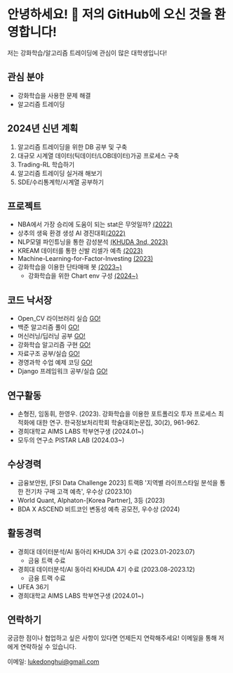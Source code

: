 # 안녕하세요! 👋 저의 GitHub에 오신 것을 환영합니다!

저는 강화학습/알고리즘 트레이딩에 관심이 많은 대학생입니다!

## 관심 분야

- 강화학습을 사용한 문제 해결
- 알고리즘 트레이딩

## 2024년 신년 계획

1. 알고리즘 트레이딩을 위한 DB 공부 및 구축
2. 대규모 시계열 데이터(틱데이터/LOB데이터)가공 프로세스 구축
3. Trading-RL 학습하기
4. 알고리즘 트레이딩 실거래 해보기
5. SDE/수리통계학/시계열 공부하기 

## 프로젝트
- NBA에서 가장 승리에 도움이 되는 stat은 무엇일까? [(2022)](https://github.com/donghui-0126/mini-project/blob/main/What%20is%20important%20NBA%20stats%20_2022%20%EC%9B%B9%ED%8C%8C%EC%9D%B4%EC%8D%AC%20%ED%94%84%EB%A1%9C%EA%B7%B8%EB%9E%98%EB%B0%8D%20%ED%85%80%ED%94%84%EB%A1%9C%EC%A0%9D%ED%8A%B8.ipynb) </span>
- 상추의 생육 환경 생성 AI 경진대회[(2022)](https://github.com/donghui-0126/machine-learning/tree/main/dacon/%EC%83%81%EC%B6%94%EC%9D%98%20%EC%83%9D%EC%9C%A1%20%ED%99%98%EA%B2%BD%20%EC%83%9D%EC%84%B1%20AI%20%EA%B2%BD%EC%A7%84%EB%8C%80%ED%9A%8C)
- NLP모델 파인튜닝을 통한 감성분석 [(KHUDA 3nd, 2023)](https://github.com/donghui-0126/mini-project/tree/main/khuda)
- KREAM 데이터를 통한 신발 리셀가 예측 [(2023)](https://github.com/donghui-0126/mini-project/tree/main/shoes-project) 
- Machine-Learning-for-Factor-Investing [(2023)](https://github.com/donghui-0126/Machine-Learning-for-Factor-Investing) 
- 강화학습을 이용한 단타매매 봇 [(2023~)](https://github.com/donghui-0126/crypto-scalping-RL-Agent)
    - 강화학습을 위한 Chart env 구성 [(2024~)](https://github.com/donghui-0126/Chart-Env)
  
## 코드 낙서장
- Open_CV 라이브러리 실습 [GO!](https://github.com/donghui-0126/practice_openCV)
- 백준 알고리즘 풀이 [GO!](https://github.com/donghui-0126/baekjoon-algorithm)
- 머신러닝/딥러닝 공부 [GO!](https://github.com/donghui-0126/machine-learning)
- 강화학습 알고리즘 구현 [GO!](https://github.com/donghui-0126/Reinforce-Learning)
- 자료구조 공부/실습 [GO!](https://github.com/donghui-0126/Data-structure)
- 경영과학 수업 예제 코딩 [GO!](https://github.com/donghui-0126/Operation_research)
- Django 프레임워크 공부/실습 [GO!](https://github.com/donghui-0126/study-django)</b>

## 연구활동
- 손형진, 임동휘, 한영우. (2023). 강화학습을 이용한 포트폴리오 투자 프로세스 최적화에 대한 연구. 한국정보처리학회 학술대회논문집, 30(2), 961-962.
- 경희대학교 AIMS LABS 학부연구생 (2024.01~)
- 모두의 연구소 PISTAR LAB (2024.03~)

## 수상경력
- 금융보안원, [FSI Data Challenge 2023] 트랙B '지역별 라이프스타일 분석을 통한 전기차 구매 고객 예측', 우수상 (2023.10)
- World Quant, Alphaton-[Korea Partner], 3등 (2023)
- BDA X ASCEND 비트코인 변동성 예측 공모전, 우수상 (2024)

## 활동경력
- 경희대 데이터분석/AI 동아리 KHUDA 3기 수료 (2023.01-2023.07)
  - 금융 트랙 수료
- 경희대 데이터분석/AI 동아리 KHUDA 4기 수료 (2023.08-2023.12)
  - 금융 트랙 수료
- UFEA 36기
- 경희대학교 AIMS LABS 학부연구생 (2024.01~)


## 연락하기

궁금한 점이나 협업하고 싶은 사항이 있다면 언제든지 연락해주세요! 이메일을 통해 저에게 연락하실 수 있습니다.

이메일: lukedonghui@gmail.com

